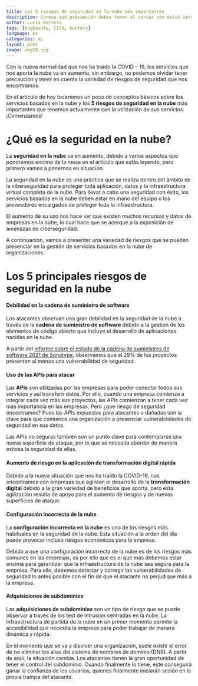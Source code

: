 ```yaml
---
title: Los 5 riesgos de seguridad en la nube más importantes
description: Conoce qué precaución debes tener al contar con estos servicios
author: Lucía Herrero
tags: [bugbounty, CISO, hunters]
language: es
categories: es
layout: post
image: img18.jpg
---
```


Con la nueva normalidad que nos ha traído la COVID – 19, los servicios que nos aporta la nube va en aumento, sin embargo, no podemos olvidar tener precaución y tener en cuenta la variedad de riesgos de seguridad que nos encontramos.  

En el artículo de hoy tocaremos un poco de conceptos básicos sobre los servicios basados en la nube y los <b>5 riesgos de seguridad en la nube</b> más importantes que tenemos actualmente con la utilización de sus servicios. ¡Comenzamos! 

# ¿Qué es la seguridad en la nube? 

La <b>seguridad en la nube</b> va en aumento, debido a varios aspectos que pondremos encima de la mesa en el artículo que estás leyendo, pero primero vamos a ponernos en situación. 

La seguridad en la nube es una práctica que se realiza dentro del ámbito de la ciberseguridad para proteger toda aplicación, datos y la infraestructura virtual completa de la nube. Para llevar a cabo una seguridad con éxito, los servicios basados en la nube deben estar en mano del equipo o los proveedores encargados de proteger toda la infraestructura. 

El aumento de su uso nos hace ver que existen muchos recursos y datos de empresas en la nube, lo cual hace que se acerque a la exposición de amenazas de ciberseguridad.  

A continuación, vamos a presentar una variedad de riesgos que se pueden presenciar en la gestión de servicios basados en la nube de organizaciones. 

# Los 5 principales riesgos de seguridad en la nube

#### Debilidad en la cadena de suministro de software 

Los atacantes observan una gran debilidad en la seguridad de la nube a través de la <b>cadena de suministro de software</b> debido a la gestión de los elementos de código abierto que incluye el desarrollo de aplicaciones nacidas en la nube. 

A partir del <a href="(https://www.sonatype.com/resources/white-paper-2021-state-of-the-software-supply-chain-report-2021">informe sobre el estado de la cadena de suministros de software 2021 de Sonatype</a>, observamos que el 29% de los proyectos presentan al menos una vulnerabilidad de seguridad.  

#### Uso de las APIs para atacar  

Las <b>APIs</b> son utilizadas por las empresas para poder conectar todos sus servicios y así transferir datos. Por ello, cuando una empresa comienza a integrar cada vez más sus proyectos, las APIs comienzan a tener cada vez más importancia en las empresas. Pero ¿qué riesgo de seguridad encontramos? Pues las APIs expuestas para atacantes o dañadas son la clave para que comience una organización a presenciar vulnerabilidades de seguridad en sus datos.  

Las APIs no seguras también son un punto clave para contemplarse una nueva superficie de ataque, por lo que se necesita abordar de manera exitosa la seguridad de ellas. 

#### Aumento de riesgo en la aplicación de transformación digital rápida 

Debido a la nueva situación que nos ha traído la COVID-19, nos encontramos con empresas que agilizan el desarrollo de la <b>transformación digital</b> debido a la gran variedad de beneficios que aporta, pero esta agilización resulta de apoyo para el aumento de riesgos y de nuevas superficies de ataque.  

#### Configuración incorrecta de la nube

La <b>configuración incorrecta en la nube</b> es uno de los riesgos más habituales en la seguridad de la nube. Esta situación a la orden del día puede provocar incluso riesgos económicos para la empresa. 

Debido a que una configuración incorrecta de la nube es de los riesgos más comunes en las empresas, es por ello que es el que más debemos estar encima para garantizar que la infraestructura de la nube sea segura para la empresa. Para ello, debemos detectar y corregir las vulnerabilidades de seguridad lo antes posible con el fin de que el atacante no perjudique más a la empresa.

#### Adquisiciones de subdominios

Las <b>adquisiciones de subdominios</b> son un tipo de riesgo que se puede observar a través de los test de intrusión centradas en la nube. La infraestructura de partida de la nube en un primer momento permite la accesibilidad que necesita la empresa para poder trabajar de manera dinámica y rápida. 

En el momento que se va a disolver una organización, suele existir el error de no eliminar los alias del sistema de nombres de dominio (DNS). A partir de aquí, la situación cambia. Los atacantes tienen la gran oportunidad de tener el control del subdominio. Cuando finalmente lo tiene, este conseguirá ganar la confianza de los usuarios, quienes finalmente iniciarán sesión en la propia trampa del atacante.
